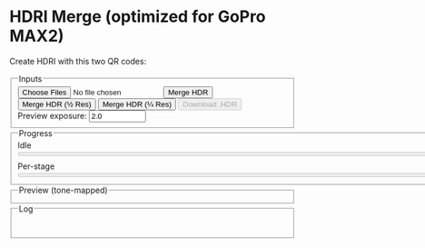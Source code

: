# HDRI Merge (optimized for GoPro MAX2)

Create HDRI with this two QR codes:

<fieldset>
  <legend>Inputs</legend>
  <div class="row">
    <input id="files" type="file" accept="image/jpeg" multiple />
    <button id="run">Merge HDR</button>
    <button id="runHalf">Merge HDR (½ Res)</button>
    <button id="runQuarter">Merge HDR (¼ Res)</button>
    <button id="saveHdr" disabled>Download .HDR</button>
  </div>
  <div class="row">
    <label>Preview exposure: <input id="previewExp" type="number" step="0.1" value="2.0" title="Photographic exposure for preview" style="width: 100px;"></label>
  </div>
</fieldset>

<fieldset>
  <legend>Progress</legend>
  <div id="stage">Idle</div>
  <progress id="overall" value="0" max="100" style="width: 800px;"></progress>
  <div class="muted" style="margin-top:6px;">Per-stage</div>
  <progress id="perfile" value="0" max="100" style="width: 800px;"></progress>
</fieldset>

<fieldset>
  <legend>Preview (tone-mapped)</legend>
  <canvas id="preview" width="800" height="400"></canvas>
</fieldset>

<fieldset>
  <legend>Log</legend>
  <pre id="log" aria-live="polite"></pre>
</fieldset>

<script src="https://cdn.jsdelivr.net/npm/exifr@7.1.3/dist/lite.umd.js"></script>
<script>
/* ===================== Config & constants ===================== */
const KSIZE        = 9;         // Gaussian blur kernel (odd) in float
const WHITE_PCT    = 99.0;      // robust white normalization percentile
const SHORT_EXPOSURE_T = 2e-5;  // 0.00002s threshold for "very short" exposure (Python parity)
const SUN_BLUR1    = 15;
const SUN_BLUR2    = 31;
const CLIPPED_THRESH = 0.99;    // test threshold in linear (post-blur)
const CLIPPED_COUNT  = 1000;    // number of clipped pixels to consider "has clipped sun"

/* ===================== Helpers / UI ===================== */
const $ = sel => document.querySelector(sel);
const logEl = $('#log');
function logLine(msg, cls='') {
  const line = document.createElement('div');
  if (cls) line.className = cls;
  line.textContent = msg;
  logEl.appendChild(line);
  logEl.scrollTop = logEl.scrollHeight;
}
function setStage(msg) { $('#stage').textContent = msg; }
function setOverall(pct) { $('#overall').value = Math.max(0, Math.min(100, pct)); }
function setPerFile(pct) { $('#perfile').value = Math.max(0, Math.min(100, pct)); }
function nextFrame() { return new Promise(r => requestAnimationFrame(() => r())); }

/* ===================== sRGB 2.2 → Linear ===================== */
function srgbToLinear_u8(imgData) {
  const { data, width, height } = imgData;
  const out = new Float32Array(width * height * 3);
  for (let i = 0, j = 0; i < data.length; i += 4, j += 3) {
    const sr = data[i]   / 255;
    const sg = data[i+1] / 255;
    const sb = data[i+2] / 255;
    const r = Math.pow(sr, 2.2);
    const g = Math.pow(sg, 2.2);
    const b = Math.pow(sb, 2.2);
    out[j] = r; out[j+1] = g; out[j+2] = b;
  }
  return out;
}

/* ===================== GoPro Flat (log 113) → Linear ===================== */
function goProFlatToLinear_u8(imgData) {
  const { data, width, height } = imgData;
  const out = new Float32Array(width * height * 3);
  for (let i = 0, j = 0; i < data.length; i += 4, j += 3) {
    const sr = data[i]   / 255;
    const sg = data[i+1] / 255;
    const sb = data[i+2] / 255;
    const r = (Math.pow(113.0,sr)-1.0)/112.0;
    const g = (Math.pow(113.0,sg)-1.0)/112.0;
    const b = (Math.pow(113.0,sb)-1.0)/112.0;
    out[j] = r; out[j+1] = g; out[j+2] = b;
  }
  return out;
}

function gaussianBlurFloatRGB(floatRGB, w, h, ksize=5) {
  if (!(Number.isInteger(ksize) && ksize>1 && (ksize%2)===1)) return floatRGB;
  const half = (ksize-1)/2;
  const sigma = 0.3*((ksize-1)*0.5 - 1) + 0.8;
  const kern = [];
  let sum = 0;
  for (let k=-half;k<=half;k++){ const v = Math.exp(-(k*k)/(2*sigma*sigma)); kern.push(v); sum+=v; }
  for (let i=0;i<kern.length;i++) kern[i] /= sum;

  const tmp = new Float32Array(floatRGB.length);
  const out = new Float32Array(floatRGB.length);

  // Horizontal
  for (let y=0; y<h; y++) {
    for (let x=0; x<w; x++) {
      let r=0,g=0,b=0;
      for (let k=-half;k<=half;k++){
        const xx = Math.max(0, Math.min(w-1, x+k));
        const p = (y*w+xx)*3;
        const wgt = kern[k+half];
        r += floatRGB[p  ]*wgt;
        g += floatRGB[p+1]*wgt;
        b += floatRGB[p+2]*wgt;
      }
      const o = (y*w+x)*3;
      tmp[o]=r; tmp[o+1]=g; tmp[o+2]=b;
    }
  }
  // Vertical
  for (let y=0; y<h; y++) {
    for (let x=0; x<w; x++) {
      let r=0,g=0,b=0;
      for (let k=-half;k<=half;k++){
        const yy = Math.max(0, Math.min(h-1, y+k));
        const p = (yy*w+x)*3;
        const wgt = kern[k+half];
        r += tmp[p  ]*wgt;
        g += tmp[p+1]*wgt;
        b += tmp[p+2]*wgt;
      }
      const o = (y*w+x)*3;
      out[o]=r; out[o+1]=g; out[o+2]=b;
    }
  }
  return out;
}


/**
 * In-place separable Gaussian blur on a rectangular ROI of a Float32 RGB image.
 *
 * @param {Float32Array} floatLinearRGB - Interleaved RGB (float) buffer, length = pitch * height * 3
 * @param {number} pitch - Image width (pixels per row)
 * @param {number} x1 - ROI left (inclusive)
 * @param {number} y1 - ROI top (inclusive)
 * @param {number} x2 - ROI right (exclusive)
 * @param {number} y2 - ROI bottom (exclusive)
 * @param {number} ksize - Odd kernel size (e.g., 3,5,7,9...)
 */
function gaussianBlurROI(floatLinearRGB, pitch, x1, y1, x2, y2, ksize) {
  // ---- Validate & fast exits ----
  if (!Number.isInteger(ksize) || ksize < 3 || (ksize & 1) === 0) return;
  if (x2 <= x1 || y2 <= y1) return; // empty
  // Clamp ROI to image bounds (we don't know height, but we use indices via pitch & y)
  // Caller should ensure bounds are valid; we still defensively clamp to >=0.
  x1 = Math.max(0, x1|0); y1 = Math.max(0, y1|0);
  x2 = x2|0; y2 = y2|0;

  const rw = x2 - x1;                 // ROI width
  const rh = y2 - y1;                 // ROI height
  const chans = 3;
  const half = (ksize - 1) >> 1;

  // ---- Build 1D Gaussian kernel ----
  const sigma = 0.3 * ((ksize - 1) * 0.5 - 1) + 0.8; // common heuristic
  const kern = new Float32Array(ksize);
  let sum = 0;
  for (let i = -half, j = 0; i <= half; i++, j++) {
    const v = Math.exp(-(i * i) / (2 * sigma * sigma));
    kern[j] = v; sum += v;
  }
  for (let j = 0; j < ksize; j++) kern[j] /= sum;

  // ---- Temp buffers for ROI (horizontal pass -> tmp, vertical -> out) ----
  const tmp = new Float32Array(rw * rh * chans);
  const out = new Float32Array(rw * rh * chans);

  // ---- Horizontal pass (within ROI, clamp to ROI edges) ----
  for (let ry = 0; ry < rh; ry++) {
    const gy = y1 + ry;
    for (let rx = 0; rx < rw; rx++) {
      const gx = x1 + rx;

      let accR = 0, accG = 0, accB = 0;
      for (let k = -half, j = 0; k <= half; k++, j++) {
        let sx = rx + k;
        if (sx < 0) sx = 0;
        else if (sx >= rw) sx = rw - 1;

        const srcIdx = ((gy * pitch) + (x1 + sx)) * chans;
        accR += floatLinearRGB[srcIdx    ] * kern[j];
        accG += floatLinearRGB[srcIdx + 1] * kern[j];
        accB += floatLinearRGB[srcIdx + 2] * kern[j];
      }

      const dstIdx = (ry * rw + rx) * chans;
      tmp[dstIdx    ] = accR;
      tmp[dstIdx + 1] = accG;
      tmp[dstIdx + 2] = accB;
    }
  }

  // ---- Vertical pass (within ROI, clamp to ROI edges) ----
  for (let ry = 0; ry < rh; ry++) {
    for (let rx = 0; rx < rw; rx++) {
      let accR = 0, accG = 0, accB = 0;
      for (let k = -half, j = 0; k <= half; k++, j++) {
        let sy = ry + k;
        if (sy < 0) sy = 0;
        else if (sy >= rh) sy = rh - 1;

        const srcIdx = (sy * rw + rx) * chans;
        accR += tmp[srcIdx    ] * kern[j];
        accG += tmp[srcIdx + 1] * kern[j];
        accB += tmp[srcIdx + 2] * kern[j];
      }
      const dstIdx = (ry * rw + rx) * chans;
      out[dstIdx    ] = accR;
      out[dstIdx + 1] = accG;
      out[dstIdx + 2] = accB;
    }
  }

  // ---- Write back to original buffer (in place) ----
  for (let ry = 0; ry < rh; ry++) {
    const gy = y1 + ry;
    for (let rx = 0; rx < rw; rx++) {
      const gx = x1 + rx;
      const srcIdx = (ry * rw + rx) * chans;
      const dstIdx = ((gy * pitch) + gx) * chans;
      floatLinearRGB[dstIdx    ] = out[srcIdx    ];
      floatLinearRGB[dstIdx + 1] = out[srcIdx + 1];
      floatLinearRGB[dstIdx + 2] = out[srcIdx + 2];
    }
  }
}


/* ===================== Merge radiance (linear) ===================== */
function wellExposedWeight(rgb, mid=0.5, sigma=0.1225) {
  const m = (rgb[0]+rgb[1]+rgb[2])/3;
  return Math.exp(-((m-mid)*(m-mid)) / (2*sigma*sigma));
}
async function mergeRadiance_linear(images, times) {
  const w = images[0].w, h = images[0].h;
  const num = new Float32Array(w*h*3);
  const den = new Float32Array(w*h);
  const total = images.length;

  for (let i=0; i<images.length; i++) {
    const {data} = images[i];
    const t = times[i];
	let sigma = 0.1225 + 0.1225 * Math.sin(i*3.14159/(images.length-1));
    for (let p=0, px=0; p<data.length; p+=3, px++) {
      const r=data[p], g=data[p+1], b=data[p+2];
      const wgt = wellExposedWeight([r,g,b], 0.5, );
      if (wgt>0) {
        num[p  ] += wgt * (r / t);
        num[p+1] += wgt * (g / t);
        num[p+2] += wgt * (b / t);
        den[px]  += wgt;
      }
    }
	setOverall(35+((i+1)/total)*30);
    setPerFile(((i+1)/total)*100);
	await nextFrame(); // let the browser paint the bars
  }
  for (let p=0, px=0; p<num.length; p+=3, px++) {
    const d = den[px] || 1e-8;
    num[p  ] /= d; num[p+1] /= d; num[p+2] /= d;
  }
  return { w, h, data: num };
}


/**
 * Robust HDR merge tolerant to small exposure errors (JPEG/8-bit).
 * images: [{ w, h, data: Float32Array }]  // linear RGB
 * times:  number[]                         // effective exposure times
 * onProgress?: (percent)=>void
 * options?: { mid?: number, sigma?: number, k?: number, logDomain?: boolean }
 */
async function mergeRadiance_linearRobust(images, times, onProgress, options = {}) {
  const width  = images[0].w;
  const height = images[0].h;
  const N = images.length;

  const mid     = options.mid   ?? 0.5;   // exposure center
  const sigma   = options.sigma ?? 0.30;  // broader than classic 0.225
  const k       = options.k     ?? 4.685; // Tukey constant
  const useLog  = options.logDomain ?? true;

  const num = new Float32Array(width*height*3); // output RGB radiance
  // den is kept for parity with older API; here we normalize per-pixel already.
  // const den = new Float32Array(width*height);

  // Precompute exposure/clip weights per frame, per pixel (based on luminance)
  const Yw = new Float32Array(width*height*N);
  const twoSig2 = 2 * sigma * sigma;
  const luminance = (r,g,b) => 0.2126*r + 0.7152*g + 0.0722*b;
  const eps = 1e-8;

  for (let i=0; i<N; i++) {
    const data = images[i].data;
    for (let p=0, px=0; p<data.length; p+=3, px++) {
      const y  = luminance(data[p], data[p+1], data[p+2]);
      const d  = y - mid;
      const wBell = Math.exp(-(d*d)/twoSig2);                  // bell around mid
      const darkGate   = 1 / (1 + Math.exp(-(y - 0.02)/0.02)); // rises after ~0.02
      const brightGate = 1 / (1 + Math.exp( (y - 0.98)/0.02)); // falls before ~0.98
      Yw[i*(width*height) + px] = wBell * darkGate * brightGate;
    }
  }

  function robustCenter(arr) {
    const tmp = Array.from(arr).sort((a,b)=>a-b);
    const med = tmp[tmp.length >> 1];
    for (let i=0;i<tmp.length;i++) tmp[i] = Math.abs(tmp[i] - med);
    const mad = tmp[tmp.length >> 1] || eps;
    return [med, mad];
  }

  // Progress control
  let lastYield = performance.now();
  const YIELD_MS = 500;

  for (let y=0; y<height; y++) {
    for (let x=0; x<width; x++) {
      const px = y*width + x;
      const off = px*3;

      // Gather candidate radiances r_i = v_i / t_i
      const R = new Float64Array(N);
      const G = new Float64Array(N);
      const B = new Float64Array(N);
      for (let i=0;i<N;i++){
        const v = images[i].data;
        const t = times[i];
        R[i] = v[off  ] / t;
        G[i] = v[off+1] / t;
        B[i] = v[off+2] / t;
      }

      // Robust center (median) + MAD scale
      const [mR, madR] = robustCenter(R);
      const [mG, madG] = robustCenter(G);
      const [mB, madB] = robustCenter(B);

      let accR = 0, accG = 0, accB = 0, wSum = 0;

      for (let i=0;i<N;i++){
        const uR = (R[i]-mR)/(k*madR);
        const uG = (G[i]-mG)/(k*madG);
        const uB = (B[i]-mB)/(k*madB);

        const wR = (Math.abs(uR) < 1) ? Math.pow(1 - uR*uR, 2) : 0;
        const wG = (Math.abs(uG) < 1) ? Math.pow(1 - uG*uG, 2) : 0;
        const wB = (Math.abs(uB) < 1) ? Math.pow(1 - uB*uB, 2) : 0;

        const wRobust = (wR + wG + wB) / 3;
        const wExp    = Yw[i*(width*height) + px];

        const wgt = wRobust * wExp + eps;

        if (useLog) {
          accR += wgt * Math.log(R[i] + eps);
          accG += wgt * Math.log(G[i] + eps);
          accB += wgt * Math.log(B[i] + eps);
        } else {
          accR += wgt * R[i];
          accG += wgt * G[i];
          accB += wgt * B[i];
        }
        wSum += wgt;
      }

      if (useLog) {
        num[off  ] = Math.exp(accR / (wSum || 1));
        num[off+1] = Math.exp(accG / (wSum || 1));
        num[off+2] = Math.exp(accB / (wSum || 1));
      } else {
        num[off  ] = accR / (wSum || 1);
        num[off+1] = accG / (wSum || 1);
        num[off+2] = accB / (wSum || 1);
      }
    }

    // progress + cooperative yield
    const now = performance.now();
    if (now - lastYield > YIELD_MS) { 
		lastYield = now;
		setOverall(35+(y/height)*30);
		setPerFile((y/height)*100);
		await nextFrame(); // let the browser paint the bars
	 }
  }

  return { w: width, h: height, data: num };
}


/* ===================== Normalize white ~1.0 ===================== */
function luminance709(r,g,b){ return 0.2126*r + 0.7152*g + 0.0722*b; }
function normalizeWhitePercentile(hdr, pct=WHITE_PCT) {
  const {data} = hdr, N = data.length/3;
  const h = Math.trunc(Math.sqrt(N/2));
  const w = h*2;
  const scale = 1 + Math.trunc(w/1000);
  const offset = Math.trunc(scale/2);
  const lum = new Float32Array((h/scale) * (w/scale));
  let i = 0;
  for(let y=offset;y<h;y+=scale)
  {
	for(let x=offset;x<w;x+=scale)
	{
		let p = (y * w + x) * 3;
		lum[i] = luminance709(data[p],data[p+1],data[p+2]);
		i++
	}
  }
  const arr = Array.from(lum).sort((a,b)=>a-b);
  const idx = Math.min(arr.length-1, Math.max(0, Math.floor((pct/100)*arr.length)));
  const white = Math.max(1e-8, arr[idx]);
  for (let p=0; p<data.length; p++) data[p] /= white;
  return white;
}

/* ===================== Monochrome-above-threshold (optional) ===================== */
function monochromeAbove(hdr, thr=1.0) {
  const {data} = hdr;
  for (let p=0;p<data.length;p+=3) {
    const r=data[p], g=data[p+1], b=data[p+2];
    if (r>thr || g>thr || b>thr) {
      const Y = luminance709(r,g,b);
      data[p]=data[p+1]=data[p+2]=Y;
    }
  }
}

/* ===================== Filmic tone map with dithering ===================== */
async function tonemap_filmic(hdr, exposure=1.0) {
  const {w,h,data} = hdr;
  const out = new Uint8ClampedArray(w*h*4);
  //const A=0.22, B=0.30, C=0.10, D=0.20, E=0.01, F=0.30, W=11.2;  // too contrasty
  const A=0.2, B=0.30, C=0.10, D=0.05, E=0.0, F=0.10, W=20;  // lower contrast
  const whiteScale = ((W*(A*W+C*B)+D*E)/(W*(A*W+B)+D*F)) - (E/F);
  function rnd(i){ let x = i ^ (i>>>17); x ^= x<<13; x ^= x>>>7; x ^= x>>>17; return ((x>>>8)&0xFF)/255; }

  for (let p=0,q=0,i=0; p<data.length; p+=3, q+=4, i++) {
    let r = data[p  ] * exposure;
    let g = data[p+1] * exposure;
    let b = data[p+2] * exposure;
    const fr = ((r*(A*r+C*B)+D*E)/(r*(A*r+B)+D*F)) - (E/F);
    const fg = ((g*(A*g+C*B)+D*E)/(g*(A*g+B)+D*F)) - (E/F);
    const fb = ((b*(A*b+C*B)+D*E)/(b*(A*b+B)+D*F)) - (E/F);
    let rr = Math.min(1, Math.max(0, fr/whiteScale));
    let gg = Math.min(1, Math.max(0, fg/whiteScale));
    let bb = Math.min(1, Math.max(0, fb/whiteScale));
    const d = (rnd(i)-0.5) / 255;
    rr = Math.min(1, Math.max(0, rr + d));
    gg = Math.min(1, Math.max(0, gg + d));
    bb = Math.min(1, Math.max(0, bb + d));
    out[q  ] = (rr*255)|0;
    out[q+1] = (gg*255)|0;
    out[q+2] = (bb*255)|0;
    out[q+3] = 255;
  }
  return { w, h, data: out };
}

//function drawToCanvas(ldr, canvas) {
//  canvas.width = ldr.w; canvas.height = ldr.h;
//  const ctx = canvas.getContext('2d', { willReadFrequently: true }); // perf hint
//  ctx.putImageData(new ImageData(ldr.data, ldr.w, ldr.h), 0, 0);
//}
function drawToCanvas(ldr, canvas, targetW = 800, targetH = 400, mode = 'contain') {
  // 1) paint the RGBA into a temp canvas at native size
  const srcC = document.createElement('canvas');
  srcC.width = ldr.w; srcC.height = ldr.h;
  const srcCtx = srcC.getContext('2d', { willReadFrequently: true });
  srcCtx.putImageData(new ImageData(ldr.data, ldr.w, ldr.h), 0, 0);

  // 2) set preview canvas to fixed size
  canvas.width = targetW;
  canvas.height = targetH;

  const ctx = canvas.getContext('2d', { willReadFrequently: true });
  ctx.imageSmoothingEnabled = true;         // better downscale
  ctx.imageSmoothingQuality = 'high';       // ask for HQ filters

  if (mode === 'stretch') {
    // Fill exactly 800x400 (may distort aspect)
    ctx.clearRect(0, 0, targetW, targetH);
    ctx.drawImage(srcC, 0, 0, targetW, targetH);
  } else {
    // 'contain' => preserve aspect ratio, letterbox
    const scale = Math.min(targetW / ldr.w, targetH / ldr.h);
    const drawW = Math.max(1, Math.floor(ldr.w * scale));
    const drawH = Math.max(1, Math.floor(ldr.h * scale));
    const offX = Math.floor((targetW - drawW) / 2);
    const offY = Math.floor((targetH - drawH) / 2);

    ctx.clearRect(0, 0, targetW, targetH);
    ctx.drawImage(srcC, 0, 0, ldr.w, ldr.h, offX, offY, drawW, drawH);
  }
}

/**
 * Async Radiance .HDR (RGBE) encoder with scanline RLE, progress + yielding.
 * @param {{w:number,h:number,data:Float32Array}} hdr  // linear RGB
 * @param {(pct:number)=>void=} onProgress            // 0..100
 * @param {{yieldMs?:number, signal?:AbortSignal}=} opts
 * @returns {Promise<Blob>}
 */
async function encodeRadianceHDR_RGBE_RLE_Async(hdr, onProgress, opts = {}) {
  const { w, h, data } = hdr;
  const yieldMs = opts.yieldMs ?? 16;
  const signal = opts.signal;

  const header = [
    "#?RADIANCE",
    "FORMAT=32-bit_rle_rgbe",
    "",
    `-Y ${h} +X ${w}\n`
  ].join("\n");
  const headerBytes = new TextEncoder().encode(header);

  // RGB -> RGBE
  function toRGBE(r,g,b) {
    const maxc = Math.max(r,g,b);
    if (maxc < 1e-32) return [0,0,0,0];
    const e = Math.ceil(Math.log2(maxc));
    const scale = Math.pow(2, e) / 256;
    return [
      Math.min(255, Math.round(r/scale)),
      Math.min(255, Math.round(g/scale)),
      Math.min(255, Math.round(b/scale)),
      e + 128
    ];
  }

  // Write one channel with Radiance RLE
  function encodeRLEChannel(line /* Uint8Array of length w */) {
    const out = [];
    let x = 0;
    while (x < w) {
      // try run
      let runLen = 1;
      const maxRun = Math.min(w - x, 127);
      const val = line[x];
      while (runLen < maxRun && line[x + runLen] === val) runLen++;
      if (runLen >= 4) {
        out.push(128 + runLen, val);
        x += runLen;
      } else {
        // literal packet, avoid swallowing a future run
        const start = x;
        let count = 0;
        const maxLit = Math.min(w - x, 128);
        while (count < maxLit) {
          if (count >= 1) {
            let lookRun = 1;
            const maxLook = Math.min(w - (x + count), 127);
            const lookVal = line[x + count];
            while (lookRun < maxLook && line[x + count + lookRun] === lookVal) lookRun++;
            if (lookRun >= 4) break;
          }
          count++;
        }
        out.push(count);
        for (let i = 0; i < count; i++) out.push(line[start + i]);
        x += count;
      }
    }
    return Uint8Array.from(out);
  }

  // Fallback to old flat RGBE when width not supported
  if (w < 8 || w > 0x7fff) {
    const flat = new Uint8Array(w*h*4);
    for (let i=0,p=0;i<w*h;i++,p+=3) {
      const [R,G,B,E] = toRGBE(data[p], data[p+1], data[p+2]);
      const q = i*4; flat[q]=R; flat[q+1]=G; flat[q+2]=B; flat[q+3]=E;
    }
    if (onProgress) onProgress(100);
    return new Blob([headerBytes, flat], { type: "image/vnd.radiance" });
  }

  // Build output in chunks to avoid one giant growable array
  const chunks = [headerBytes];
  let lastYield = performance.now();

  for (let y = 0; y < h; y++) {
    if (signal?.aborted) throw new DOMException("Encoding aborted", "AbortError");

    // Scanline header: 0x02 0x02 w_hi w_lo
    const scanHdr = new Uint8Array([0x02, 0x02, (w >> 8) & 0xff, w & 0xff]);

    // Prepare channel buffers
    const R = new Uint8Array(w);
    const G = new Uint8Array(w);
    const B = new Uint8Array(w);
    const E = new Uint8Array(w);

    let p = y * w * 3;
    for (let x = 0; x < w; x++, p += 3) {
      const [r8,g8,b8,e8] = toRGBE(data[p], data[p+1], data[p+2]);
      R[x] = r8; G[x] = g8; B[x] = b8; E[x] = e8;
    }

    // Encode four channels
    const rleR = encodeRLEChannel(R);
    const rleG = encodeRLEChannel(G);
    const rleB = encodeRLEChannel(B);
    const rleE = encodeRLEChannel(E);

    // Concatenate this scanline: hdr + R + G + B + E
    const line = new Uint8Array(scanHdr.length + rleR.length + rleG.length + rleB.length + rleE.length);
    let o = 0;
    line.set(scanHdr, o); o += scanHdr.length;
    line.set(rleR, o);    o += rleR.length;
    line.set(rleG, o);    o += rleG.length;
    line.set(rleB, o);    o += rleB.length;
    line.set(rleE, o);

    chunks.push(line);

    // Progress + cooperative yield
    if (onProgress) onProgress(((y + 1) / h) * 100);
    const now = performance.now();
    if (now - lastYield > yieldMs) {
      lastYield = now;
      await new Promise(r => requestAnimationFrame(r));
    }
  }

  return new Blob(chunks, { type: "image/vnd.radiance" });
}


function encodeRadianceHDR_RGBE_RLE(hdr) {
  const { w, h, data } = hdr;

  // --- header ---
  const header = [
    "#?RADIANCE",
    "FORMAT=32-bit_rle_rgbe",
    "", // blank line
    `-Y ${h} +X ${w}\n`
  ].join("\n");
  const headerBytes = new TextEncoder().encode(header);

  // helper: RGB->RGBE (float32 -> 4x uint8)
  function toRGBE(r, g, b) {
    const maxc = Math.max(r, g, b);
    if (maxc < 1e-32) return [0, 0, 0, 0];
    const e = Math.ceil(Math.log2(maxc));
    const scale = Math.pow(2, e) / 256;
    return [
      Math.min(255, Math.round(r / scale)),
      Math.min(255, Math.round(g / scale)),
      Math.min(255, Math.round(b / scale)),
      e + 128
    ];
  }

  // If width unsupported by RLE, write old style (flat RGBE)
  if (w < 8 || w > 0x7fff) {
    const flat = new Uint8Array(w * h * 4);
    for (let i = 0, p = 0; i < w * h; i++, p += 3) {
      const [R, G, B, E] = toRGBE(data[p], data[p + 1], data[p + 2]);
      const q = i * 4;
      flat[q] = R; flat[q + 1] = G; flat[q + 2] = B; flat[q + 3] = E;
    }
    return new Blob([headerBytes, flat], { type: "image/vnd.radiance" });
  }

  // --- RLE output builder ---
  const out = [];
  const pushByte = (b) => out.push(b & 0xff);
  const pushBytes = (arr) => { for (let i = 0; i < arr.length; i++) pushByte(arr[i]); };

  // write one channel (Uint8 array of length w) using Radiance RLE
  function writeRLEChannel(line) {
    let x = 0;
    while (x < w) {
      // Try to find a run at x
      let runLen = 1;
      const maxRun = Math.min(w - x, 127);
      const val = line[x];

      while (runLen < maxRun && line[x + runLen] === val) runLen++;

      if (runLen >= 4) {
        // Write run packet
        pushByte(128 + runLen);
        pushByte(val);
        x += runLen;
      } else {
        // Write literal packet up to 128 or until a future run (>=4) is about to start
        let start = x;
        let count = 0;
        const maxLit = Math.min(w - x, 128);

        while (count < maxLit) {
          // Look ahead to see if a run starts here; if so, stop literals
          if (count >= 1) {
            let lookRun = 1;
            const maxLook = Math.min(w - (x + count), 127);
            const lookVal = line[x + count];
            while (lookRun < maxLook && line[x + count + lookRun] === lookVal) lookRun++;
            if (lookRun >= 4) break; // stop before run
          }
          count++;
        }
        pushByte(count);
        for (let i = 0; i < count; i++) pushByte(line[start + i]);
        x += count;
      }
    }
  }

  // Progress control
  let lastYield = performance.now();
  const YIELD_MS = 500;
  
  // --- encode scanlines ---
  for (let y = 0; y < h; y++) {
    // scanline header: 0x02 0x02 width_hi width_lo
    pushByte(0x02);
    pushByte(0x02);
    pushByte((w >> 8) & 0xff);
    pushByte(w & 0xff);

    // Prepare per-channel arrays for this scanline
    const R = new Uint8Array(w);
    const G = new Uint8Array(w);
    const B = new Uint8Array(w);
    const E = new Uint8Array(w);

    let p = y * w * 3;
    for (let x = 0; x < w; x++, p += 3) {
      const [r8, g8, b8, e8] = toRGBE(data[p], data[p + 1], data[p + 2]);
      R[x] = r8; G[x] = g8; B[x] = b8; E[x] = e8;
    }

    // Write 4 channels (R, G, B, E), each RLE-compressed
    writeRLEChannel(R);
    writeRLEChannel(G);
    writeRLEChannel(B);
    writeRLEChannel(E);
  }

  return new Blob([headerBytes, new Uint8Array(out)], { type: "image/vnd.radiance" });
}


/* ===================== Radiance .HDR (RGBE) encoder ===================== */
function encodeRadianceHDR_RGBE(hdr) {
  const {w,h,data} = hdr;
  const header = [
    "#?RADIANCE",
    "FORMAT=32-bit_rle_rgbe",
    "",
    `-Y ${h} +X ${w}\n`
  ].join("\n");
  const headerBytes = new TextEncoder().encode(header);
  const body = new Uint8Array(w*h*4);
  for (let i=0,p=0;i<w*h;i++,p+=3) {
    const r=data[p], g=data[p+1], b=data[p+2];
    const maxc = Math.max(r,g,b);
    if (maxc < 1e-32) { body[i*4+0]=0; body[i*4+1]=0; body[i*4+2]=0; body[i*4+3]=0; }
    else {
      const e = Math.ceil(Math.log2(maxc));
      const scale = Math.pow(2, e) / 256;
      body[i*4+0] = Math.min(255, Math.round(r/scale));
      body[i*4+1] = Math.min(255, Math.round(g/scale));
      body[i*4+2] = Math.min(255, Math.round(b/scale));
      body[i*4+3] = e + 128;
    }
  }
  const out = new Uint8Array(headerBytes.length + body.length);
  out.set(headerBytes, 0); out.set(body, headerBytes.length);
  return new Blob([out], {type: 'image/vnd.radiance'});
}

/* ===================== Load, EXIF, preprocess + SHORT-SUN LOGIC ===================== */
async function loadAndPreprocessOld(files, scale = 1) {
  const bitmaps = [];
  const exposures = [];
  setPerFile(0);

  // EXIF + decode
  for (let i=0;i<files.length;i++) {
    const f = files[i];
    try {
      const exif = await exifr.parse(f).catch(()=>null);
      let t = null;
      if (exif) {
        if (typeof exif.ExposureTime === 'number') t = exif.ExposureTime;
        else if (typeof exif.ShutterSpeedValue === 'number') t = Math.pow(2, -exif.ShutterSpeedValue);
      }
      if (!t) throw new Error("Missing ExposureTime/ShutterSpeedValue");
      exposures.push(t);

      const bmp = await createImageBitmap(f);
      bitmaps.push(bmp);
      logLine(`Loaded: ${f.name} (t=${t})`, 'ok');
    } catch (e) {
      logLine(`Error reading ${f.name}: ${e.message || e}`, 'err');
    }
    setPerFile(((i+1)/files.length)*100);
    await nextFrame();
  }
  if (!bitmaps.length) throw new Error("No valid images decoded.");

  // sort by exposure (shortest first)
  const idx = exposures.map((t,i)=>[t,i]).sort((a,b)=>a[0]-b[0]).map(x=>x[1]);
  const sortedExpos = idx.map(i=>exposures[i]);
  const sortedBmps  = idx.map(i=>bitmaps[i]);
  
  const shortestFileName = files[idx[0]].name;  // name of shortest exposure file
  const baseName = shortestFileName.replace(/\.[^.]+$/, ''); // strip extension



  // common size = first image
  const w = sortedBmps[0].width, h = sortedBmps[0].height;
  const c = document.createElement('canvas'); c.width=w; c.height=h;
  const ctx = c.getContext('2d', { willReadFrequently: true }); // perf hint

  const linearImages = [];
  const expandedTimes = [];

  for (let i=0;i<sortedBmps.length;i++) {
    ctx.clearRect(0,0,w,h);
    ctx.drawImage(sortedBmps[i], 0, 0, w, h);
    const imgData = ctx.getImageData(0,0,w,h);

    // sRGB → linear (float)
    let lin = srgbToLinear_u8(imgData);
    // Log113 (Flat) → linear (float)
    //let lin = goProFlatToLinear_u8(imgData);
    let t = sortedExpos[i];

    // ---------- Short-exposure logic (ported from Python) ----------
    if (t < SHORT_EXPOSURE_T) {
      // Emulate Python's exp *= 4 pre-step
      // Base push (analogous to appending img8 with exp=t_eff)
      linearImages.push({ w, h, data: lin.slice(0) });
      expandedTimes.push(t);
      logLine(`Short exposure base push: t=${t}`, 'muted');

      // Detect clipped sun on a blurred copy
      let blurForSun = gaussianBlurFloatRGB(lin, w, h, SUN_BLUR1);
      let clippedCount = 0;
      for (let p=0; p<blurForSun.length; p++) if (blurForSun[p] > CLIPPED_THRESH) clippedCount++;
	  clippedCount *= (7680*3840*3 / blurForSun.length);
      const hasClippedSun = clippedCount > CLIPPED_COUNT && clippedCount < CLIPPED_COUNT*10;
      logLine(`Sun clipped? ${hasClippedSun} (count=${clippedCount})`, hasClippedSun ? 'warn' : 'muted');

      if (hasClippedSun) 
	  {
		let minx = w;
		let maxx = 0;
		let miny = h;
		let maxy = 0;
        for (let yy=0; yy<h; yy++) {
			for (let xx=0; xx<w; xx++) {
				const p = (yy*w+xx)*3;
				const r=lin[p], g=lin[p+1], b=lin[p+2];
				if (r>CLIPPED_THRESH || g>CLIPPED_THRESH || b>CLIPPED_THRESH) {
					if(minx > xx) minx = xx;
					if(maxx < xx) maxx = xx;
					if(miny > yy) miny = yy;
					if(maxy < yy) maxy = yy;
				}
			}
		}
		
		minx -= 64;  if(minx < 0) minx=0;
		miny -= 64;  if(miny < 0) miny=0;
		maxx += 64;  if(maxx >= w) maxx=w-1;
		maxy += 64;  if(maxy >= h) maxy=h-1;
		
		gaussianBlurROI(lin, w, minx, miny, maxx, maxy, SUN_BLUR1);
		
        for (let yy=miny; yy<maxy; yy++) {
			for (let xx=minx; xx<maxx; xx++) {
				const p = (yy*w+xx)*3;
				const r=lin[p], g=lin[p+1], b=lin[p+2];
				if (r>0.99 || g>0.99 || b>0.99) {
					lin[p]=lin[p+1]=lin[p+2] = 800;
				}
			}
		}
		
		
		logLine(`Sun's location ${minx},${miny} to ${maxx},${maxy}`, 'muted');
        gaussianBlurROI(lin, w, minx, miny, maxx, maxy, SUN_BLUR1);
        linearImages.push({ w, h, data: lin.slice(0) });
        expandedTimes.push(t);

        // B: blur heavier, scale *16, then t/=16
        gaussianBlurROI(lin, w, minx, miny, maxx, maxy, SUN_BLUR1);
        // multiply by 16 (keep float linear domain)
        for (let p=0; p<lin.length; p++) lin[p] /= 16.0;
        t /= 16.0;
        linearImages.push({ w, h, data: lin.slice(0) });
        expandedTimes.push(t);
        logLine(`Synthetic B push: t=${t}`, 'muted');

        // C: blur heavier, scale *1.0, then t/=16
        gaussianBlurROI(lin, w, minx, miny, maxx, maxy, SUN_BLUR1);
        for (let p=0; p<lin.length; p++) lin[p] /= 16.0;
        t /= 16.0;
        linearImages.push({ w, h, data: lin.slice(0) });
        expandedTimes.push(t);
        logLine(`Synthetic C push: t=${t}`, 'muted');

        // D: blur heavier, scale *0.25, then t/=16
        gaussianBlurROI(lin, w, minx, miny, maxx, maxy, SUN_BLUR1);
        for (let p=0; p<lin.length; p++) lin[p] /= 16.0;
        t /= 16.0;
        linearImages.push({ w, h, data: lin.slice(0) });
        expandedTimes.push(t);
        logLine(`Synthetic D push: t=${t}`, 'muted');

      } else {
        // No clipped sun → one synthetic step: exp/=4 (Python branch)
        linearImages.push({ w, h, data: lin.slice(0) });
        expandedTimes.push(t);
      }

    } else {
      // Normal (non-short) exposure → single push
      linearImages.push({ w, h, data: lin.slice(0) });
      expandedTimes.push(t);
    }

    setPerFile(((i+1)/sortedBmps.length)*100);
    await nextFrame();
  }

  return { linearImages, sortedExpos: expandedTimes, w, h, baseName };
}

/**
 * Load JPGs, read EXIF shutter times, sort by exposure, optionally scale,
 * convert to linear, apply short-sun logic (ROI blur + synthetic pushes),
 * and return arrays ready for HDR merge.
 *
 * @param {File[]} files
 * @param {number} scale   // 1.0 = full, 0.5 = half, etc.
 * @returns {Promise<{linearImages:Array<{w:number,h:number,data:Float32Array}>,sortedExpos:number[],sortedExif:Object[],w:number,h:number,baseName:string}>}
 */
async function loadAndPreprocess(files, scale = 1.0) {
  // ---- NEW: parameter sanity for scale ----
  scale = Math.max(0.05, Math.min(2.0, Number(scale) || 1.0));

  const bitmaps = [];
  const exposures = [];
  const exifList = [];
  setPerFile(0);

  // Decode + EXIF ----------------------------------------
  for (let i = 0; i < files.length; i++) {
    const f = files[i];
    try {
      const exif = await exifr.parse(f).catch(() => null);
      exifList.push(exif || {});

      // Shutter time (seconds)
      let t = null;
      if (exif) {
        if (typeof exif.ExposureTime === 'number') t = exif.ExposureTime;
        else if (typeof exif.ShutterSpeedValue === 'number') t = Math.pow(2, -exif.ShutterSpeedValue);
      }
      if (!t) throw new Error("Missing ExposureTime/ShutterSpeedValue");
      exposures.push(t);

      const bmp = await createImageBitmap(f);
      bitmaps.push(bmp);

      logLine(`Loaded: ${f.name} (t=${t})`, 'ok');
    } catch (e) {
      logLine(`Error reading ${f.name}: ${e.message || e}`, 'err');
    }
    setPerFile(((i + 1) / files.length) * 100);
    await nextFrame();
  }
  if (!bitmaps.length) throw new Error("No valid images decoded.");

  // Sort by exposure (ascending: shortest first) --------
  const idx = exposures.map((t, i) => [t, i]).sort((a, b) => a[0] - b[0]).map(x => x[1]);
  const sortedExpos = idx.map(i => exposures[i]);
  const sortedExif  = idx.map(i => exifList[i]);
  const sortedBmps  = idx.map(i => bitmaps[i]);

  const shortestFileName = files[idx[0]].name;
  const baseName = shortestFileName.replace(/\.[^.]+$/, '');

  // ---- NEW: target output size with scale factor -------
  const nativeW = sortedBmps[0].width;
  const nativeH = sortedBmps[0].height;
  const w = Math.max(1, Math.floor(nativeW * scale));
  const h = Math.max(1, Math.floor(nativeH * scale));

  // Work canvas at target resolution ---------------------
  const c = document.createElement('canvas');
  c.width = w; c.height = h;
  const ctx = c.getContext('2d', { willReadFrequently: true });
  ctx.imageSmoothingEnabled = true;
  ctx.imageSmoothingQuality = 'high';

  const linearImages = [];
  const expandedTimes = [];

  // Process each bracket --------------------------------
  for (let i = 0; i < sortedBmps.length; i++) {
    ctx.clearRect(0, 0, w, h);

    // ---- NEW: scaled draw to target resolution ----
    const bmp = sortedBmps[i];
    ctx.drawImage(bmp, 0, 0, bmp.width, bmp.height, 0, 0, w, h);

    const imgData = ctx.getImageData(0, 0, w, h);

    // sRGB → linear (your existing function)
    let lin = srgbToLinear_u8(imgData);

    let t = sortedExpos[i];

    // ---------- Short-exposure "sun" logic (unchanged behavior, now at scaled size) ----------
    if (t < SHORT_EXPOSURE_T) {
      // A) base push
      linearImages.push({ w, h, data: lin.slice(0) });
      expandedTimes.push(t);
      logLine(`Short exposure base push: t=${t}`, 'muted');

      // Detect clipped sun on a blurred copy (first pass blur)
      let blurForSun = gaussianBlurFloatRGB(lin, w, h, SUN_BLUR1);
      let clippedCount = 0;
      for (let p = 0; p < blurForSun.length; p++) if (blurForSun[p] > CLIPPED_THRESH) clippedCount++;
      // Scale count to approx native 7680×3840 reference if you use that heuristic
      clippedCount *= (7680 * 3840 * 3 / blurForSun.length);
      const hasClippedSun = clippedCount > CLIPPED_COUNT && clippedCount < CLIPPED_COUNT * 10;
      logLine(`Sun clipped? ${hasClippedSun} (count=${Math.round(clippedCount)})`, hasClippedSun ? 'warn' : 'muted');

      if (hasClippedSun) {
        // Find bbox of bright region
        let minx = w, maxx = 0, miny = h, maxy = 0;
        for (let yy = 0; yy < h; yy++) {
          for (let xx = 0; xx < w; xx++) {
            const p = (yy * w + xx) * 3;
            const r = lin[p], g = lin[p + 1], b = lin[p + 2];
            if (r > CLIPPED_THRESH || g > CLIPPED_THRESH || b > CLIPPED_THRESH) {
              if (minx > xx) minx = xx;
              if (maxx < xx) maxx = xx;
              if (miny > yy) miny = yy;
              if (maxy < yy) maxy = yy;
            }
          }
        }
        // pad ROI a bit; clamp to image
        minx = Math.max(0, minx - 64);
        miny = Math.max(0, miny - 64);
        maxx = Math.min(w - 1, maxx + 64);
        maxy = Math.min(h - 1, maxy + 64);

        // First soften (ROI blur; x2/y2 exclusive → pass max+1)
        gaussianBlurROI(lin, w, minx, miny, maxx + 1, maxy + 1, SUN_BLUR1);

        // Spike core & desaturate > 0.99 (prevent color fringing)
        for (let yy = miny; yy <= maxy; yy++) {
          for (let xx = minx; xx <= maxx; xx++) {
            const p = (yy * w + xx) * 3;
            const r = lin[p], g = lin[p + 1], b = lin[p + 2];
            if (r > 0.99 || g > 0.99 || b > 0.99) lin[p] = lin[p + 1] = lin[p + 2] = 800.0;
          }
        }

        logLine(`Sun ROI @ ${minx},${miny} → ${maxx},${maxy}`, 'muted');

        // A: soften again, push with same t
        gaussianBlurROI(lin, w, minx, miny, maxx + 1, maxy + 1, SUN_BLUR1);
        linearImages.push({ w, h, data: lin.slice(0) });
        expandedTimes.push(t);

        // B: heavier blur & *multiply by 16*, then t/=16  (synthetic shorter exposure)
        gaussianBlurROI(lin, w, minx, miny, maxx + 1, maxy + 1, SUN_BLUR2);
        for (let p = 0; p < lin.length; p++) lin[p] *= 16.0;
        t /= 16.0;
        linearImages.push({ w, h, data: lin.slice(0) });
        expandedTimes.push(t);
        logLine(`Synthetic B push: t=${t}`, 'muted');

        // C: heavier blur, ×1.0, then t/=16
        gaussianBlurROI(lin, w, minx, miny, maxx + 1, maxy + 1, SUN_BLUR2);
        // (no intensity scale)
        t /= 16.0;
        linearImages.push({ w, h, data: lin.slice(0) });
        expandedTimes.push(t);
        logLine(`Synthetic C push: t=${t}`, 'muted');

        // D: heavier blur, ×0.25, then t/=16
        gaussianBlurROI(lin, w, minx, miny, maxx + 1, maxy + 1, SUN_BLUR2);
        for (let p = 0; p < lin.length; p++) lin[p] *= 0.25;
        t /= 16.0;
        linearImages.push({ w, h, data: lin.slice(0) });
        expandedTimes.push(t);
        logLine(`Synthetic D push: t=${t}`, 'muted');
      }
      // else: only base push already added
    } else {
      // Normal exposure
      linearImages.push({ w, h, data: lin.slice(0) });
      expandedTimes.push(t);
    }

    setPerFile(((i + 1) / sortedBmps.length) * 100);
    await nextFrame();
  }

  return { linearImages, sortedExpos: expandedTimes, sortedExif, w, h, baseName };
}

/**
 * Remove isolated hot speckles from an HDR buffer (in place).
 * Detects pixels whose luminance is far above the 3×3 neighborhood
 * and clamps them to a robust neighborhood target while preserving chroma.
 *
 * @param {{w:number,h:number,data:Float32Array}} hdr  // linear RGB
 * @param {object} [opts]
 * @param {number} [opts.radius=1]     // 1 => 3x3; (only 1 supported here)
 * @param {number} [opts.factor=3.0]   // trigger if Yc > factor * median(Ynbrs)
 * @param {number} [opts.abs=0.2]      // and Yc > median + abs (absolute guard in scene-linear)
 * @param {number} [opts.pct=0.95]     // target upper bound uses neighborhood percentile (e.g. 95th)
 * @param {number} [opts.soft=1.2]     // target also limited to soft * median
 * @param {boolean}[opts.requirePeak=true] // require the center to be the unique local max
 * @returns {number}                   // number of pixels corrected
 */
function removeHDRSpeckles(hdr, opts = {}) {
  const { w, h, data } = hdr;
  const radius = 1;
  const factor = opts.factor ?? 3.0;
  const abs    = opts.abs    ?? 0.2;
  const pct    = opts.pct    ?? 0.95;
  const soft   = opts.soft   ?? 1.2;
  const requirePeak = (opts.requirePeak ?? true);
  const eps = 1e-8;

  // Precompute luminance for speed
  const Y = new Float32Array(w * h);
  for (let i = 0, px = 0; i < data.length; i += 3, px++) {
    const r = data[i], g = data[i + 1], b = data[i + 2];
    Y[px] = 0.2126 * r + 0.7152 * g + 0.0722 * b;
  }

  // Helper: median of 8 values (neighbors)
  function median8(vals) {
    // insertion sort small array
    for (let i = 1; i < 8; i++) {
      let v = vals[i], j = i - 1;
      while (j >= 0 && vals[j] > v) { vals[j + 1] = vals[j]; j--; }
      vals[j + 1] = v;
    }
    return (vals[3] + vals[4]) * 0.5; // middle of 8
  }

  // Helper: percentile (approx) of neighbors
  function percentile8(vals, p) {
    // vals length = 8; already sorted is not guaranteed
    for (let i = 1; i < 8; i++) {
      let v = vals[i], j = i - 1;
      while (j >= 0 && vals[j] > v) { vals[j + 1] = vals[j]; j--; }
      vals[j + 1] = v;
    }
    const idx = Math.min(7, Math.max(0, Math.round(p * 7)));
    return vals[idx];
  }

  let fixed = 0;

  // Scan interior pixels (skip 1px border)
  for (let y = 1; y < h - 1; y++) {
    for (let x = 1; x < w - 1; x++) {
      const cx = y * w + x;
      const Yc = Y[cx];

      // Collect neighbor luminances (8)
      const N = new Float32Array(8);
      let k = 0;
      let isPeak = true;
      for (let dy = -1; dy <= 1; dy++) {
        for (let dx = -1; dx <= 1; dx++) {
          if (dx === 0 && dy === 0) continue;
          const yy = y + dy, xx = x + dx;
          const ny = yy * w + xx;
          const Yn = Y[ny];
          N[k++] = Yn;
          if (Yn >= Yc - 1e-12) isPeak = false; // neighbor as bright or brighter
        }
      }

      if (requirePeak && !isPeak) continue;

      const med = median8(N.slice()); // median of neighbors
      const pHi = percentile8(N.slice(), pct);

      // Trigger if way above neighbors (both relative & absolute guards)
      if (!(Yc > med * factor && Yc > med + abs)) continue;

      // Compute target luminance: limit to both high-percentile and soft*median
      const targetY = Math.min(pHi, med * soft);

      // Preserve chroma: scale RGB so luminance becomes targetY
      const i = cx * 3;
      const r = data[i], g = data[i + 1], b = data[i + 2];
      const curY = Yc || eps;
      const s = Math.max(0, targetY / curY);

      data[i]     = r * s;
      data[i + 1] = g * s;
      data[i + 2] = b * s;
      Y[cx]       = targetY;
      fixed++;
    }
  }

  return fixed;
}

/**
 * Remove compact hot-speckle clusters up to 3x3 (in place), preserving edges/lines.
 * - Finds a cluster in the 3x3 window centered at (x,y) using a local "hot" test.
 * - Rejects line-like shapes (1xK or Kx1 with K>=2).
 * - Clamps all pixels in the cluster toward a robust target from the surrounding 5x5 ring.
 *
 * @param {{w:number,h:number,data:Float32Array}} hdr
 * @param {object} [opts]
 * @param {number} [opts.factor=3.0]   // "hot" if Y > factor * median(neigh-8)
 * @param {number} [opts.abs=0.2]      // and Y > median + abs
 * @param {number} [opts.soft=1.2]     // target cap vs local median
 * @param {number} [opts.ringPct=0.95] // target = min( percentile(ring), soft*median )
 * @returns {number} count of pixels corrected
 */
function removeHDRSpeckles3x3(hdr, opts = {}) {
  const { w, h, data } = hdr;
  const factor  = opts.factor  ?? 3.0;
  const abs     = opts.abs     ?? 0.2;
  const soft    = opts.soft    ?? 1.2;
  const ringPct = opts.ringPct ?? 0.95;
  const eps = 1e-8;

  // Build luminance buffer
  const Y = new Float32Array(w*h);
  for (let i=0, px=0; i<data.length; i+=3, px++) {
    Y[px] = 0.2126*data[i] + 0.7152*data[i+1] + 0.0722*data[i+2];
  }

  // Helpers
  function sortAsc(a){ for(let i=1;i<a.length;i++){ let v=a[i],j=i-1; while(j>=0 && a[j]>v){a[j+1]=a[j]; j--;} a[j+1]=v; } return a; }
  function median8(vals){ const s=sortAsc(vals.slice()); return 0.5*(s[3]+s[4]); }
  function percentile(vals, p){ const s=sortAsc(vals.slice()); const idx=Math.min(s.length-1, Math.max(0, Math.round(p*(s.length-1)))); return s[idx]; }

  // Visited map so we don’t re-fix overlapping clusters
  const visited = new Uint8Array(w*h);
  let fixed = 0;

  // We need a 5x5 ring ⇒ skip a 2px border
  for (let y=2; y<h-2; y++) {
    for (let x=2; x<w-2; x++) {
      const cIdx = y*w + x;
      if (visited[cIdx]) continue;

      // 1) Baseline from 8-neighbors of center
      const nb8 = new Float32Array(8);
      let k=0;
      for (let dy=-1; dy<=1; dy++) {
        for (let dx=-1; dx<=1; dx++) {
          if (!dx && !dy) continue;
          nb8[k++] = Y[(y+dy)*w + (x+dx)];
        }
      }
      const med = median8(nb8);
      const Yc  = Y[cIdx];

      // Is center hot enough to consider?
      if (!(Yc > med*factor && Yc > med + abs)) continue;

      // 2) Build 3x3 cluster mask using same hot criterion vs the SAME baseline median
      const mask = []; // list of [xx,yy] in cluster
      let minx= x, maxx= x, miny= y, maxy= y;
      for (let dy=-1; dy<=1; dy++) {
        for (let dx=-1; dx<=1; dx++) {
          const yy=y+dy, xx=x+dx, idx = yy*w + xx;
          const hot = (Y[idx] > med*factor && Y[idx] > med + abs);
          if (hot) {
            mask.push([xx,yy]);
            if (xx<minx) minx=xx; if (xx>maxx) maxx=xx;
            if (yy<miny) miny=yy; if (yy>maxy) maxy=yy;
          }
        }
      }
      if (mask.length === 0) continue;          // nothing hot
      if (mask.length > 9) continue;            // shouldn’t happen for 3x3 window
      // Reject line-like shapes (e.g., 1xK or Kx1 with K>=2)
      const dxSize = maxx - minx + 1;
      const dySize = maxy - miny + 1;
      const isLine = (dxSize === 1 && dySize >= 2) || (dySize === 1 && dxSize >= 2);
      if (isLine) continue;

      // If any pixel in cluster was already fixed, skip (avoid double adjustments)
      let overlap = false;
      for (const [xx,yy] of mask) { if (visited[yy*w+xx]) { overlap = true; break; } }
      if (overlap) continue;

      // 3) Compute robust target from 5x5 ring around the cluster bbox
      const ring = [];
      for (let yy=miny-2; yy<=maxy+2; yy++) {
        for (let xx=minx-2; xx<=maxx+2; xx++) {
          // outside image guard not needed due to outer loop
          const insideCluster = (xx>=minx && xx<=maxx && yy>=miny && yy<=maxy);
          if (insideCluster) continue; // skip cluster bbox interior
          ring.push(Y[yy*w + xx]);
        }
      }
      if (ring.length < 8) continue; // too small to be robust (very near border)
      const pHi = percentile(ring, ringPct);
      const targetY = Math.min(pHi, med * soft);

      // 4) Clamp each cluster pixel toward target, preserving chroma
      for (const [xx,yy] of mask) {
        const idx = yy*w + xx;
        const i3  = idx*3;
        const curY = Y[idx] || eps;
        if (targetY < curY) {
          const s = Math.max(0, (targetY || eps) / curY);
          data[i3    ] *= s;
          data[i3 + 1] *= s;
          data[i3 + 2] *= s;
          Y[idx] = targetY;
          fixed++;
        }
        visited[idx] = 1;
      }
    }
  }

  return fixed;
}

/**
 * Remove compact hot-speckle clusters up to 5x5 (in place), preserving lines/edges.
 * - Center test seeds a 5x5 "hot" mask using a robust baseline from the 8-neighbors.
 * - Rejects line-like shapes (1xK or Kx1) and very elongated blobs.
 * - Clamps cluster pixels toward a robust target from the surrounding 7x7 ring.
 *
 * @param {{w:number,h:number,data:Float32Array}} hdr
 * @param {object} [opts]
 * @param {number} [opts.factor=3.0]    // "hot" if Y > factor * median(neigh-8)
 * @param {number} [opts.abs=0.2]       // and Y > median + abs  (scene-linear)
 * @param {number} [opts.soft=1.2]      // cap target to soft * median
 * @param {number} [opts.ringPct=0.95]  // target = min(percentile(ring), soft*median)
 * @param {number} [opts.maxAspect=2.0] // reject blobs with width/height ratio > maxAspect
 * @returns {number} number of pixels corrected
 */
function removeHDRSpeckles5x5(hdr, opts = {}) {
  const { w, h, data } = hdr;
  const factor   = opts.factor   ?? 3.0;
  const abs      = opts.abs      ?? 0.2;
  const soft     = opts.soft     ?? 1.2;
  const ringPct  = opts.ringPct  ?? 0.95;
  const maxAspect= opts.maxAspect?? 2.0;
  const eps = 1e-8;

  // Luminance buffer
  const Y = new Float32Array(w*h);
  for (let i=0, px=0; i<data.length; i+=3, px++) {
    Y[px] = 0.2126*data[i] + 0.7152*data[i+1] + 0.0722*data[i+2];
  }

  // Small utils
  function sortAsc(a){ for(let i=1;i<a.length;i++){ let v=a[i],j=i-1; while(j>=0 && a[j]>v){a[j+1]=a[j]; j--;} a[j+1]=v; } return a; }
  function median8(vals){ const s=sortAsc(vals.slice()); return 0.5*(s[3]+s[4]); }
  function percentile(vals, p){ const s=sortAsc(vals.slice()); const idx=Math.min(s.length-1, Math.max(0, Math.round(p*(s.length-1)))); return s[idx]; }

  const visited = new Uint8Array(w*h);
  let fixed = 0;

  // Need 7x7 ring → skip 3px border
  for (let cy=3; cy<h-3; cy++) {
    for (let cx=3; cx<w-3; cx++) {
      const cIdx = cy*w + cx;
      if (visited[cIdx]) continue;

      // Baseline from 8-neighbors of center
      const nb8 = new Float32Array(8);
      let k=0;
      for (let dy=-1; dy<=1; dy++) for (let dx=-1; dx<=1; dx++) {
        if (!dx && !dy) continue;
        nb8[k++] = Y[(cy+dy)*w + (cx+dx)];
      }
      const med = median8(nb8);
      const Yc  = Y[cIdx];
      if (!(Yc > med*factor && Yc > med + abs)) continue; // not hot enough to seed

      // Build 5x5 cluster mask using the SAME baseline median
      const mask = []; // [x,y]
      let minx=cx, maxx=cx, miny=cy, maxy=cy;
      for (let dy=-2; dy<=2; dy++) {
        for (let dx=-2; dx<=2; dx++) {
          const yy=cy+dy, xx=cx+dx, idx=yy*w+xx;
          const hot = (Y[idx] > med*factor && Y[idx] > med + abs);
          if (hot) {
            mask.push([xx,yy]);
            if (xx<minx) minx=xx; if (xx>maxx) maxx=xx;
            if (yy<miny) miny=yy; if (yy>maxy) maxy=yy;
          }
        }
      }
      if (!mask.length || mask.length > 25) continue;

      // Reject line-like or elongated shapes
      const ww = maxx - minx + 1, hh = maxy - miny + 1;
      if ((ww === 1 && hh >= 2) || (hh === 1 && ww >= 2)) continue; // line
      const aspect = (ww>hh) ? ww/hh : hh/ww;
      if (aspect > maxAspect) continue; // too elongated (likely edge/line)

      // Skip if already touched
      let overlap=false;
      for (const [x,y] of mask) if (visited[y*w+x]) { overlap=true; break; }
      if (overlap) continue;

      // Build 7x7 ring (around bbox), excluding bbox interior
      const ring = [];
      const ringMinX = Math.max(0, minx-2), ringMaxX = Math.min(w-1, maxx+2);
      const ringMinY = Math.max(0, miny-2), ringMaxY = Math.min(h-1, maxy+2);
      for (let y=ringMinY; y<=ringMaxY; y++) {
        for (let x=ringMinX; x<=ringMaxX; x++) {
          if (x>=minx && x<=maxx && y>=miny && y<=maxy) continue; // skip bbox
          ring.push(Y[y*w + x]);
        }
      }
      if (ring.length < 12) continue; // too small to be robust

      const pHi = percentile(ring, ringPct);
      const targetY = Math.min(pHi, med * soft);

      // Clamp cluster pixels (only if above target), preserve chroma
      for (const [x,y] of mask) {
        const idx = y*w + x, i3 = idx*3;
        const curY = Y[idx] || eps;
        if (curY > targetY) {
          const s = Math.max(0, (targetY || eps) / curY);
          data[i3    ] *= s;
          data[i3 + 1] *= s;
          data[i3 + 2] *= s;
          Y[idx] = targetY;
          fixed++;
        }
        visited[idx] = 1;
      }
    }
  }
  return fixed;
}

/**
 * Remove tiny bright speckles using a Difference-of-Gaussians detector.
 * Works in luminance. Only suppresses *small positive blobs*, not edges/lines.
 *
 * @param {{w:number,h:number,data:Float32Array}} hdr (linear RGB, in place)
 * @param {object} [o]
 * @param {number} [o.sigma1=0.6]     // small blur sigma
 * @param {number} [o.sigma2=1.2]     // larger blur sigma (≈ 2*sigma1)
 * @param {number} [o.k=3.5]          // threshold in local std units
 * @param {number} [o.maxRadius=1]    // 1=affects ~3x3 blobs; use 2 for ~5x5
 * @param {number} [o.blend=0.75]     // 0..1: how much of the speckle to remove
 * @returns {number} pixels attenuated
 */
function removeSpeckle_DoG(hdr, o={}) {
  const { w, h, data } = hdr;
  const sigma1 = o.sigma1 ?? 0.6;
  const sigma2 = o.sigma2 ?? 1.2;
  const k      = o.k      ?? 3.5;
  const maxR   = o.maxRadius ?? 1;
  const blend  = Math.min(1, Math.max(0, o.blend ?? 0.75));
  const N = w*h;

  // Luminance
  const Y = new Float32Array(N);
  for (let i=0, p=0; i<data.length; i+=3, p++) {
    Y[p] = 0.2126*data[i] + 0.7152*data[i+1] + 0.0722*data[i+2];
  }

  // Gaussian blur helper (separable, auto kernel from sigma)
  function gauss1D(sigma){
    const r = Math.max(1, Math.round(sigma*3));
    const K = new Float32Array(2*r+1);
    const a = 1/(2*sigma*sigma);
    let sum=0;
    for (let i=-r;i<=r;i++){ const v=Math.exp(-i*i*a); K[i+r]=v; sum+=v; }
    for (let i=0;i<K.length;i++) K[i]/=sum;
    return {K,r};
  }
  function blur(src, dst, sigma){
    const {K,r} = gauss1D(sigma);
    // horiz
    const tmp = new Float32Array(N);
    for (let y=0;y<h;y++){
      for (let x=0;x<w;x++){
        let acc=0;
        for (let k=-r;k<=r;k++){
          const xx = Math.min(w-1, Math.max(0, x+k));
          acc += src[y*w+xx]*K[k+r];
        }
        tmp[y*w+x]=acc;
      }
    }
    // vert
    for (let x=0;x<w;x++){
      for (let y=0;y<h;y++){
        let acc=0;
        for (let k=-r;k<=r;k++){
          const yy = Math.min(h-1, Math.max(0, y+k));
          acc += tmp[yy*w+x]*K[k+r];
        }
        dst[y*w+x]=acc;
      }
    }
  }

  // DoG + local variance estimate
  const L1 = new Float32Array(N), L2 = new Float32Array(N);
  blur(Y, L1, sigma1);
  blur(Y, L2, sigma2);
  const R = new Float32Array(N);              // response
  for (let i=0;i<N;i++) R[i] = Math.max(0, L1[i]-L2[i]); // positive blobs only

  // Local mean/std of R using a small box (3x3 or 5x5 if maxR=2)
  const rad = (maxR===2)? 2 : 1;
  const area = (2*rad+1)*(2*rad+1);
  const Mean = new Float32Array(N), Var = new Float32Array(N);
  // integral images for fast box filter
  function integral(arr){
    const I = new Float32Array((w+1)*(h+1));
    for (let y=1;y<=h;y++){
      let rowSum=0;
      for (let x=1;x<=w;x++){
        rowSum += arr[(y-1)*w+(x-1)];
        I[y*(w+1)+x] = I[(y-1)*(w+1)+x] + rowSum;
      }
    }
    return I;
  }
  function boxSum(I, x1,y1,x2,y2){ // inclusive coords in image space
    x1=Math.max(0,x1); y1=Math.max(0,y1); x2=Math.min(w-1,x2); y2=Math.min(h-1,y2);
    const A = I[y1*(w+1)+x1];
    const B = I[y1*(w+1)+(x2+1)];
    const C = I[(y2+1)*(w+1)+x1];
    const D = I[(y2+1)*(w+1)+(x2+1)];
    return D - B - C + A;
  }
  const I1 = integral(R);
  const R2 = new Float32Array(N);
  for (let i=0;i<N;i++) R2[i]=R[i]*R[i];
  const I2 = integral(R2);

  for (let y=0;y<h;y++){
    for (let x=0;x<w;x++){
      const sum  = boxSum(I1, x-rad, y-rad, x+rad, y+rad);
      const sum2 = boxSum(I2, x-rad, y-rad, x+rad, y+rad);
      const m = sum/area;
      const v = Math.max(0, sum2/area - m*m);
      Mean[y*w+x]=m; Var[y*w+x]=v;
    }
  }

  // Non-maximum suppression within (2*maxR+1) to keep only isolated blobs
  function isLocalMax(idx, x, y){
    const r = maxR;
    const c = R[idx];
    for (let yy=y-r; yy<=y+r; yy++){
      if (yy<0||yy>=h) continue;
      for (let xx=x-r; xx<=x+r; xx++){
        if (xx<0||xx>=w) continue;
        const j = yy*w+xx;
        if (j!==idx && R[j] >= c) return false;
      }
    }
    return true;
  }

  let fixed=0;
  const eps = 1e-8;
  for (let y=0;y<h;y++){
    for (let x=0;x<w;x++){
      const i = y*w+x;
      const std = Math.sqrt(Var[i]) || 1e-8;
      // detection: response > local mean + k*std
      if (R[i] > Mean[i] + k*std && isLocalMax(i,x,y)) {
        // compute a *robust* local target: median of 3x3 luminance (exclude center)
        const neigh = [];
        for (let dy=-1;dy<=1;dy++){
          for (let dx=-1;dx<=1;dx++){
            if (!dx && !dy) continue;
            const xx = Math.min(w-1, Math.max(0, x+dx));
            const yy = Math.min(h-1, Math.max(0, y+dy));
            neigh.push(Y[yy*w+xx]);
          }
        }
        neigh.sort((a,b)=>a-b);
        const med = 0.5*(neigh[3]+neigh[4]);
        const curY = Y[i];
        if (curY > med){ // only pull downwards
          const target = med + (1.0-blend)*(curY - med); // partial pull: blend∈[0,1]
          const s = Math.max(0, target / (curY || eps));
          const q = i*3;
          data[q  ] *= s;
          data[q+1] *= s;
          data[q+2] *= s;
          Y[i] = target;
          fixed++;
        }
      }
    }
  }
  return fixed;
}


/**
 * Morphological white top-hat speckle attenuator (3x3 element).
 * Good complement to DoG; hits small bright residues that slip through.
 *
 * @param {{w:number,h:number,data:Float32Array}} hdr
 * @param {object} [o]
 * @param {number} [o.tau=6.0]      // threshold in MAD units of residue
 * @param {number} [o.blend=0.8]    // 0..1 attenuation toward local median
 * @returns {number} pixels attenuated
 */
function removeSpeckle_TopHat(hdr, o={}) {
  const { w,h,data } = hdr;
  const tau = o.tau ?? 6.0;
  const blend = Math.min(1, Math.max(0, o.blend ?? 0.8));
  const N = w*h;

  // luminance
  const Y = new Float32Array(N);
  for (let i=0,p=0;i<data.length;i+=3,p++){
    Y[p] = 0.2126*data[i] + 0.7152*data[i+1] + 0.0722*data[i+2];
  }

  // fast 3x3 min/max
  function min3x3(src){
    const out = new Float32Array(N);
    for (let y=0;y<h;y++){
      for (let x=0;x<w;x++){
        let m=Infinity;
        for (let dy=-1;dy<=1;dy++){
          const yy=Math.min(h-1,Math.max(0,y+dy));
          for (let dx=-1;dx<=1;dx++){
            const xx=Math.min(w-1,Math.max(0,x+dx));
            const v=src[yy*w+xx]; if (v<m) m=v;
          }
        }
        out[y*w+x]=m;
      }
    }
    return out;
  }
  function max3x3(src){
    const out = new Float32Array(N);
    for (let y=0;y<h;y++){
      for (let x=0;x<w;x++){
        let m=-Infinity;
        for (let dy=-1;dy<=1;dy++){
          const yy=Math.min(h-1,Math.max(0,y+dy));
          for (let dx=-1;dx<=1;dx++){
            const xx=Math.min(w-1,Math.max(0,x+dx));
            const v=src[yy*w+xx]; if (v>m) m=v;
          }
        }
        out[y*w+x]=m;
      }
    }
    return out;
  }

  // opening = dilate(erode(Y))
  const er = min3x3(Y);
  const op = max3x3(er);
  // residue = Y - opened
  const R = new Float32Array(N);
  for (let i=0;i<N;i++) R[i] = Math.max(0, Y[i]-op[i]);

  // Robust global threshold via MAD of R
  const samp = [];
  for (let i=0;i<N; i+=Math.max(1, (N/20000|0))) samp.push(R[i]);
  samp.sort((a,b)=>a-b);
  const med = samp[samp.length>>1] || 0;
  for (let i=0;i<samp.length;i++) samp[i] = Math.abs(samp[i]-med);
  const mad = samp[samp.length>>1] || 1e-8;
  const thr = med + tau * (1.4826 * mad); // ~ N(0,σ) equiv

  // Attenuate residues above threshold
  let fixed=0;
  for (let i=0;i<N;i++){
    if (R[i] > thr) {
      // local 3x3 median for target
      const x = i % w, y = (i / w) | 0;
      const neigh = [];
      for (let dy=-1;dy<=1;dy++){
        const yy=Math.min(h-1,Math.max(0,y+dy));
        for (let dx=-1;dx<=1;dx++){
          const xx=Math.min(w-1,Math.max(0,x+dx));
          if (xx===x && yy===y) continue;
          neigh.push(Y[yy*w+xx]);
        }
      }
      neigh.sort((a,b)=>a-b);
      const medN = 0.5*(neigh[3]+neigh[4]);
      const target = medN + (1.0-blend)*(Y[i]-medN);
      const s = Math.max(0, target / (Y[i] || 1e-8));
      const q = i*3;
      data[q  ] *= s; data[q+1] *= s; data[q+2] *= s;
      Y[i] = target;
      fixed++;
    }
  }
  return fixed;
}

/**
 * Suppress bright speckles in *shadows* (HDR, linear RGB, in place).
 * - Operates only where local 3x3 median luminance < shadowCut.
 * - Triggers if center is a strong *relative* outlier vs median + MAD.
 * - Optionally joins tiny 3x3 clusters; skips long lines.
 *
 * @param {{w:number,h:number,data:Float32Array}} hdr
 * @param {object} [o]
 * @param {number} [o.shadowCut=0.10]   // only process neighborhoods with median Y < this
 * @param {number} [o.rel=2.5]          // Yc > median * rel (relative contrast)
 * @param {number} [o.madK=6.0]         // Yc - median > madK * MAD (robust diff)
 * @param {number} [o.madFloorFrac=0.03]// MAD floor as fraction of median (noise floor)
 * @param {boolean}[o.allowCluster=true]// allow small 3x3 blobs (not lines)
 * @param {number} [o.soft=1.2]         // clamp target <= soft * median
 * @param {number} [o.pct=0.95]         // clamp target <= pct-neighbor (robust high)
 * @returns {number} count of pixels attenuated
 */
function removeShadowSpecklesHDR(hdr, o = {}) {
  const { w, h, data } = hdr;
  const shadowCut   = o.shadowCut   ?? 0.10;
  const rel         = o.rel         ?? 2.5;
  const madK        = o.madK        ?? 6.0;
  const madFloorFrac= o.madFloorFrac?? 0.03;
  const allowCluster= o.allowCluster?? true;
  const soft        = o.soft        ?? 1.2;
  const pct         = o.pct         ?? 0.95;
  const eps = 1e-8;

  // Luminance buffer
  const N = w*h;
  const Y = new Float32Array(N);
  for (let i=0, p=0; i<data.length; i+=3, p++) {
    Y[p] = 0.2126*data[i] + 0.7152*data[i+1] + 0.0722*data[i+2];
  }

  // small helpers
  function sort8(a){ for(let i=1;i<8;i++){ let v=a[i],j=i-1; while(j>=0&&a[j]>v){a[j+1]=a[j]; j--; } a[j+1]=v; } return a; }
  function median8(vals){ const s=sort8(vals.slice()); return 0.5*(s[3]+s[4]); }
  function perc8(vals,p){ const s=sort8(vals.slice()); const idx=Math.min(7,Math.max(0,Math.round(p*7))); return s[idx]; }

  // track visited cluster pixels to avoid over-adjustment
  const visited = new Uint8Array(N);
  let fixed = 0;

  // skip 1px border
  for (let y=1; y<h-1; y++) {
    for (let x=1; x<w-1; x++) {
      const idx = y*w + x;
      if (visited[idx]) continue;

      // gather 3x3 neighbors (excluding center) for baseline
      const nb = new Float32Array(8);
      let k=0;
      for (let dy=-1; dy<=1; dy++) {
        for (let dx=-1; dx<=1; dx++) {
          if (!dx && !dy) continue;
          nb[k++] = Y[(y+dy)*w + (x+dx)];
        }
      }
      const med = median8(nb);
      if (med >= shadowCut) continue; // only operate in shadows

      // robust noise (MAD) with floor proportional to median (accounts for photon noise)
      const dev = new Float32Array(8);
      for (let i=0;i<8;i++) dev[i] = Math.abs(nb[i] - med);
      const MAD = median8(dev);
      const madFloor = Math.max(med * madFloorFrac, 1e-6);
      const sigmaR = Math.max(MAD * 1.4826, madFloor); // ≈ robust std

      const Yc = Y[idx];

      // trigger purely on *relative* + robust absolute (in shadow scale)
      if (!(Yc > med * rel && (Yc - med) > madK * sigmaR)) continue;

      // optionally grow a 3x3 *compact* blob (not lines)
      let mask = [[x,y]];
      if (allowCluster) {
        for (let dy=-1; dy<=1; dy++) {
          for (let dx=-1; dx<=1; dx++) {
            if (!dx && !dy) continue;
            const xx=x+dx, yy=y+dy, j=yy*w+xx;
            const Yn = Y[j];
            if (Yn > med * rel && (Yn - med) > madK * sigmaR) mask.push([xx,yy]);
          }
        }
        // reject line-like clusters (1xK or Kx1 with K>=2)
        let minx=x, maxx=x, miny=y, maxy=y;
        for (const [xx,yy] of mask){ if(xx<minx)minx=xx; if(xx>maxx)maxx=xx; if(yy<miny)miny=yy; if(yy>maxy)maxy=yy; }
        const ww = maxx-minx+1, hh = maxy-miny+1;
        const isLine = (ww===1 && hh>=2) || (hh===1 && ww>=2);
        if (isLine) mask = [[x,y]]; // fall back to single-pixel fix
      }

      // robust target: cap to high-percentile of neighbors and soft*median
      const hi = perc8(nb, pct);
      const targetY = Math.min(hi, med * soft);

      // attenuate selected pixels (only if they’re above target), preserve chroma
      for (const [xx,yy] of mask) {
        const j = yy*w + xx;
        if (visited[j]) continue;
        const curY = Y[j];
        if (curY > targetY) {
          const s = Math.max(0, (targetY || eps) / (curY || eps));
          const q = j*3;
          data[q  ] *= s;
          data[q+1] *= s;
          data[q+2] *= s;
          Y[j] = targetY;
          fixed++;
        }
        visited[j] = 1;
      }
    }
  }
  return fixed;
}


async function runPipeline(scale) {
  try {
    $('#saveHdr').disabled = true;
    logEl.textContent = '';
    setOverall(0); setPerFile(0);

    const files = Array.from($('#files').files || []);
    if (!files.length) { logLine("Please select JPG files first.", 'warn'); return; }

    const previewExposure = parseFloat($('#previewExp').value || '2.0');

    setStage('Reading EXIF + decoding images…');
    setOverall(5);
    const { linearImages, sortedExpos, w, h, baseName } = await loadAndPreprocess(files, scale);
  
    setStage('Merging to HDR (radiance)…');
    setOverall(35);
	setPerFile(0);
    const hdr = await mergeRadiance_linear(linearImages, sortedExpos);
    setPerFile(100);
    await nextFrame();
	

    setStage('Normalizing white to ~1.0…');
    setOverall(75);
    const white = normalizeWhitePercentile(hdr, WHITE_PCT);
    logLine(`White percentile (${WHITE_PCT}%): ${white.toFixed(6)}`, 'ok');
    await nextFrame();
	
	let fixed = 0;
	//fixed += removeSpeckle_DoG(hdr, { sigma1:0.6, sigma2:1.2, k:2.0, maxRadius:1, blend:0.9 });
	//logLine(`Speckle attenuated (DoG 1): ${fixed} px`, fixed ? 'ok' : 'muted');
    //await nextFrame();
	//// optional: a second pass for slightly larger blobs
	//fixed += removeSpeckle_DoG(hdr, { sigma1:0.9, sigma2:1.8, k:2.0, maxRadius:2, blend:0.9 });
	//logLine(`Speckle attenuated (DoG 2): ${fixed} px`, fixed ? 'ok' : 'muted');
    //await nextFrame();
	// optional morphological pass if a few still remain
	//fixed += removeSpeckle_TopHat(hdr, { tau:6.0, blend:0.85 });
	//logLine(`Speckle attenuated (DoG/top-hat): ${fixed} px`, fixed ? 'ok' : 'muted');
    //await nextFrame();
	fixed += removeShadowSpecklesHDR(hdr, {
	  shadowCut: 0.10, // treat below ~10% as "shadow" in scene-linear
	  rel: 0.25,
	  madK: 6.0,
	  madFloorFrac: 0.03,
	  allowCluster: true,
	  soft: 1.2,
	  pct: 0.95
	});
	logLine(`Speckle attenuated (DoG/shadow): ${fixed} px`, fixed ? 'ok' : 'muted');
    await nextFrame();

	//const nFixed = removeHDRSpeckles(hdr, {
	//  factor: 3.0,   // try 2.5–4.0
	//  abs: 0.15,     // guard for mid/bright regions
	//  pct: 0.5,     // neighborhood high percentile
	//  soft: 1.0,     // also cap to 1.2×median
	//  requirePeak: true
	//});
	//logLine(`Speckle removed: ${nFixed}`, 'ok');
	//const n1 = removeHDRSpeckles(hdr, {
	//  factor: 3.0, abs: 0.15, soft: 1.0, pct: 0.5, requirePeak: true
	//});
	//const n2 = removeHDRSpeckles3x3(hdr, {
	//  factor: 3.0, abs: 0.15, soft: 1.0, ringPct: 0.5
	//});
	//
	//const n3 = removeHDRSpeckles5x5(hdr,   { 
	//  factor: 3.0, abs: 0.15, soft: 1.0, ringPct:0.5, maxAspect:2.0 
	//});
	//logLine(`Speckle removed: ${n} ${n2} ${n3} `, 'ok');

    setStage('Tone-mapping…');
    setOverall(85);
    const ldr = await tonemap_filmic(hdr, previewExposure);
    drawToCanvas(ldr, $('#preview'));
    await nextFrame();

    setStage('Preparing downloads…');
    setOverall(92);
    $('#saveHdr').disabled = false;
    $('#saveHdr').onclick = async () => {
      try {
	  
		// Optional: allow cancel
		const controller = new AbortController();
		// Expose cancel somewhere: controller.abort();

        //const blob = encodeRadianceHDR_RGBE(hdr)
        //const blob = encodeRadianceHDR_RGBE_RLE(hdr);
		const blob = await encodeRadianceHDR_RGBE_RLE_Async(
		  hdr,
		  pct => setPerFile(pct),            // progress bar
		  { yieldMs: 500, signal: controller.signal }
		);
	
        const a = document.createElement('a');
        a.href = URL.createObjectURL(blob);
        a.download = baseName + '.hdr';   // <— use shortest exposure basename
        a.click();
        URL.revokeObjectURL(a.href);
        logLine('HDR downloaded.', 'ok');
      } catch (e) {
        logLine(`HDR save failed: ${e.message||e}`, 'err');
      }
    };

    setStage('Done');
    setOverall(100);
    logLine('✅ Merge complete.', 'ok');
  } catch (err) {
    setStage('Error');
    setOverall(100);
    logLine(`❌ ${err.message || err}`, 'err');
    console.error(err);
  }
}


$('#run').addEventListener('click', async () => {
  await runPipeline(1.0);  // full res
});

$('#runHalf').addEventListener('click', async () => {
  await runPipeline(0.5);  // half res
});

$('#runQuarter').addEventListener('click', async () => {
  await runPipeline(0.25);  // half res
});
</script>
